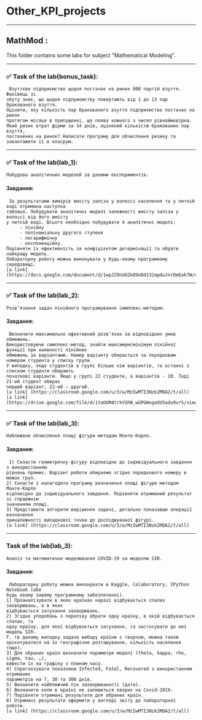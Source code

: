 # Other_KPI_projects
____
## MathMod :
 This folder contains some labs for subject "Mathematical Modeling".
____
 ### :white_check_mark: Task of the lab(bonus_task): 
     Взуттєве підприємство щодня постачає на ринок 900 партій взуття. Фахівець зі 
    збуту знає, що щодня підприємству повертають від 1 до 13 пар бракованого взуття.
    Оцінити, яку кількість пар бракованого взуття підприємство постачає на ринок 
    протягом місяця в припущенні, що поява кожного з чисел рівноймовірна. 
    Який ризик втрат фірми за 14 днів, оцінений кількістю бракованих пар взуття,
    постачених на ринок? Написати програму для обчислення ризику та завантажити її в класрум.
____
 ### :white_check_mark: Task of the lab(lab_1):
    Побудова аналітичних моделей за даними експериментів.
#### Завдання: 
     За результатами вимірів вмісту заліза у волоссі населення та у питній воді отримана наступна 
    таблиця. Побудувати аналітичні моделі залежності вмісту заліза у волоссі від його вмісту 
    у питній воді. Всього необхідно побудувати 4 аналітичні моделі: 
         - лінійну
         - поліноміальну другого ступеня
         - логарифмічну
         - експоненційну.
    Порівняти їх ефективність за коефіцієнтом детермінації та обрати найкращу модель.
    Лабораторну роботу можна виконувати у будь-якому програмному середовищі.
    [a link] (https://docs.google.com/document/d/1wpJ29nUU2k89eDd131mpduJnrDmEak7W/edit)
 ____
  ### :white_check_mark: Task of the lab(lab_2):
    Розв’язання задач лінійного програмування симплекс-методом.
 #### Завдання:
     Визначити максимально ефективний розв’язок за відповідних умов обмежень.
    Використовуючи симплекс-метод, знайти максимум/мінімум лінійної функції при наявності лінійних
    обмежень за варіантами. Номер варіанту обирається за порядковим номером студента у списку групи.
    У випадку, якщо студентів в групі більше ніж варіантів, то останні з списком студенти обирають
    початкові варіанти. Якщо у групі 22 студенти, а варіантів - 20. Тоді 21-ий студент обирає
    перший варіант, 22-ий – другий.
    [a link] (https://classroom.google.com/u/3/w/MzIwMTI3Nzk2MDA2/t/all)
    [a link] (https://drive.google.com/file/d/1YaOUM4trkYGhN_wGPGWxgaXU5adu9vr5/view)
 ____
  ### :white_check_mark: Task of the lab(lab_3):
    Наближене обчислення площі фігури методом Монте-Карло.
 #### Завдання:
     1) Скласти геометричну фігуру відповідно до індивідуального завдання з використанням
    рівнянь прямих. Варіант роботи обираємо згідно порядкового номеру в межах груп.
    2) Скласти і налагодити програму визначення площі фігури методом Монте-Карло
    відповідно до індивідуального завдання. Порівняти отриманий результат зі справжнім
    значенням площі.
    3) Представити алгоритм вирішення задачі, детально показавши операції визначення
    приналежності випадкової точки до досліджуваної фігурі.
    [a link] (https://classroom.google.com/u/3/w/MzIwMTI3Nzk2MDA2/t/all)
 ____
  ### Task of the lab(lab_3):
    Аналіз та математичне моделювання COVID-19 за моделлю SIR.
 #### Завдання:
     Лабораторну роботу можна виконувати в Kaggle, Colaboratory, IPython Notebook (або
    будь якому іншому програмному забезпеченні).
    1) Проаналізувати в яких країнах наразі відбувається спалах захворювань, а в яких
    відбувається затухання захворювань.
    2) Згідно уподобань з переліку обрати одну країну, в якій відбувається спалах, та
    одну країну, для якої відбувається затухання, та застосувати до неї модель SIR-
    F. (в даному випадку задача вибору країни є творчою, можна також
    орієнтуватися на їх географічне розташування, кількість населення тощо).
    3) Для обраних країн визначити параметри моделі (theta, kappa, rho, sigma, tau, …),
    вивести їх на графіку з плином часу.
    4) Спрогнозувати показники Infected, Fatal, Recovered з використанням отриманих
    параметрів на 7, 30 та 300 днів.
    5) Визначити найближчий пік захворюваності (дата).
    6) Визначити коли в країні не залишиться хворих на Covid-2019.
    7) Порівняти отримані результати для обраних країн.
    8) Отримані результати оформити у вигляді звіту до лабораторної роботи.
    [a link] (https://classroom.google.com/u/3/w/MzIwMTI3Nzk2MDA2/t/all)
